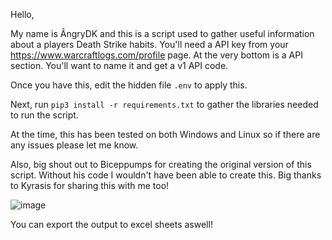 Hello,

  My name is ÂngryDK and this is a script used to gather useful information about a players Death Strike habits.
  You'll need a API key from your https://www.warcraftlogs.com/profile page. At the very bottom is a API section.
  You'll want to name it and get a v1 API code.

  Once you have this, edit the hidden file `.env` to apply this.

  Next, run `pip3 install -r requirements.txt` to gather the libraries needed to run the script.

  At the time, this has been tested on both Windows and Linux so if there are any issues please let me know.

  Also, big shout out to Biceppumps for creating the original version of this script. Without his code I wouldn't have been able to create this.
  Big thanks to Kyrasis for sharing this with me too!

![image](https://github.com/user-attachments/assets/33f0d025-73e8-46f0-b3df-a3eeddf0e384)

  You can export the output to excel sheets aswell!